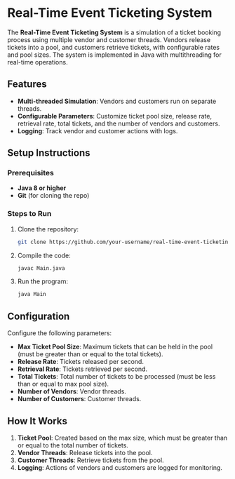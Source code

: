 # Real-Time Event Ticketing System

The **Real-Time Event Ticketing System** is a simulation of a ticket booking process using multiple vendor and customer threads. Vendors release tickets into a pool, and customers retrieve tickets, with configurable rates and pool sizes. The system is implemented in Java with multithreading for real-time operations.

## Features

- **Multi-threaded Simulation**: Vendors and customers run on separate threads.
- **Configurable Parameters**: Customize ticket pool size, release rate, retrieval rate, total tickets, and the number of vendors and customers.
- **Logging**: Track vendor and customer actions with logs.

## Setup Instructions

### Prerequisites

- **Java 8 or higher**
- **Git** (for cloning the repo)

### Steps to Run

1. Clone the repository:
    ```bash
    git clone https://github.com/your-username/real-time-event-ticketing-system.git
    ```

2. Compile the code:
    ```bash
    javac Main.java
    ```

3. Run the program:
    ```bash
    java Main
    ```

## Configuration

Configure the following parameters:
- **Max Ticket Pool Size**: Maximum tickets that can be held in the pool (must be greater than or equal to the total tickets).
- **Release Rate**: Tickets released per second.
- **Retrieval Rate**: Tickets retrieved per second.
- **Total Tickets**: Total number of tickets to be processed (must be less than or equal to max pool size).
- **Number of Vendors**: Vendor threads.
- **Number of Customers**: Customer threads.

## How It Works

1. **Ticket Pool**: Created based on the max size, which must be greater than or equal to the total number of tickets.
2. **Vendor Threads**: Release tickets into the pool.
3. **Customer Threads**: Retrieve tickets from the pool.
4. **Logging**: Actions of vendors and customers are logged for monitoring.
